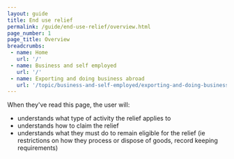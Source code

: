 ```yaml
---
layout: guide
title: End use relief
permalink: /guide/end-use-relief/overview.html
page_number: 1
page_title: Overview
breadcrumbs:
 - name: Home
   url: '/'
 - name: Business and self employed
   url: '/'
 - name: Exporting and doing business abroad
   url: '/topic/business-and-self-employed/exporting-and-doing-business-abroad/import.html'   
---
```


When they've read this page, the user will:

- understands what type of activity the relief applies to
- understands how to claim the relief
- understands what they must do to remain eligible for the relief (ie restrictions on how they process or dispose of goods, record keeping requirements)
